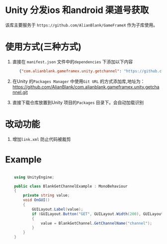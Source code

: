 # Unity 分发ios 和android 渠道号获取

该库主要服务于 `https://github.com/AlianBlank/GameFrameX` 作为子库使用。

# 使用方式(三种方式)

1. 直接在 `manifest.json` 文件中的`dependencies` 下添加以下内容
   ```json
      {"com.alianblank.gameframex.unity.getchannel": "https://github.com/AlianBlank/com.alianblank.gameframex.unity.getchannel.git"}
    ```
2. 在Unity 的`Packages Manager` 中使用`Git URL` 的方式添加库,地址为：https://github.com/AlianBlank/com.alianblank.gameframex.unity.getchannel.git

3. 直接下载仓库放置到Unity 项目的`Packages` 目录下。会自动加载识别

# 改动功能

1. 增加`link.xml` 防止代码被裁剪

# Example

```csharp

    using UnityEngine;

    public class BlankGetChannelExample : MonoBehaviour
    {
        private string value;
        void OnGUI()
        {
            GUILayout.Label(value);
            if (GUILayout.Button("GET", GUILayout.Width(200), GUILayout.Height(100)))
            {
                value = BlankGetChannel.GetChannelName("channel");
            }
        }
    }
```
